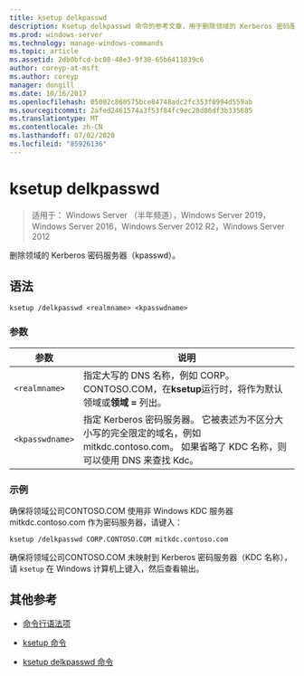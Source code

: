 ```yaml
---
title: ksetup delkpasswd
description: Ksetup delkpasswd 命令的参考文章，用于删除领域的 Kerberos 密码服务器（kpasswd）。
ms.prod: windows-server
ms.technology: manage-windows-commands
ms.topic: article
ms.assetid: 2db0bfcd-bc08-48e3-9f30-65b6411839c6
author: coreyp-at-msft
ms.author: coreyp
manager: dongill
ms.date: 10/16/2017
ms.openlocfilehash: 05002c860575bce84748adc2fc353f0994d559ab
ms.sourcegitcommit: 2afed2461574a3f53f84fc9ec28d86df3b335685
ms.translationtype: MT
ms.contentlocale: zh-CN
ms.lasthandoff: 07/02/2020
ms.locfileid: "85926136"
---
```

# <a name="ksetup-delkpasswd"></a>ksetup delkpasswd

> 适用于： Windows Server （半年频道），Windows Server 2019，Windows Server 2016，Windows Server 2012 R2，Windows Server 2012

删除领域的 Kerberos 密码服务器（kpasswd）。

## <a name="syntax"></a>语法

```
ksetup /delkpasswd <realmname> <kpasswdname>
```

### <a name="parameters"></a>参数

| 参数 | 说明 |
| --------- | ----------- |
| `<realmname>` |  指定大写的 DNS 名称，例如 CORP。CONTOSO.COM，在**ksetup**运行时，将作为默认领域或**领域 =** 列出。 |
| `<kpasswdname>` | 指定 Kerberos 密码服务器。 它被表述为不区分大小写的完全限定的域名，例如 mitkdc.contoso.com。 如果省略了 KDC 名称，则可以使用 DNS 来查找 Kdc。 |

### <a name="examples"></a>示例

确保将领域公司CONTOSO.COM 使用非 Windows KDC 服务器 mitkdc.contoso.com 作为密码服务器，请键入：

```
ksetup /delkpasswd CORP.CONTOSO.COM mitkdc.contoso.com
```

确保将领域公司CONTOSO.COM 未映射到 Kerberos 密码服务器（KDC 名称），请 `ksetup` 在 Windows 计算机上键入，然后查看输出。

## <a name="additional-references"></a>其他参考

- [命令行语法项](command-line-syntax-key.md)

- [ksetup 命令](ksetup.md)

- [ksetup delkpasswd 命令](ksetup-delkpasswd.md)
